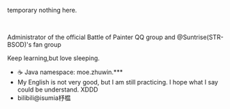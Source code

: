 temporary nothing here.
<br>

<br>


Administrator of the official Battle of Painter QQ group and @Suntrise(STR-BSOD)'s fan group

Keep learning,but love sleeping.
- ☕ Java namespace: moe.zhuwin.***
- My English is not very good, but I am still practicing. I hope what I say could be understand. XDDD
- bilibili@isumia杼榅
<!---
zhuWin/zhuWin is a ✨ special ✨ repository because its `README.md` (this file) appears on your GitHub profile.
You can click the Preview link to take a look at your changes.
--->

